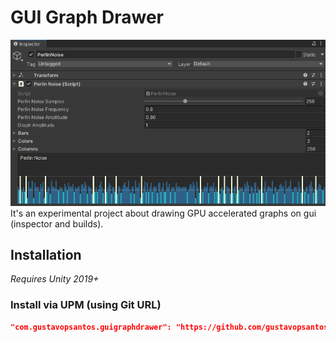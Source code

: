 # GUI Graph Drawer
![Preview](preview.gif)  
It's an experimental project about drawing GPU accelerated graphs on gui (inspector and builds).

## Installation

*Requires Unity 2019+*

### Install via UPM (using Git URL)
```json
"com.gustavopsantos.guigraphdrawer": "https://github.com/gustavopsantos/guigraphdrawer.git?path=/Assets/GUIGraphDrawer/#1.0.0"
```
